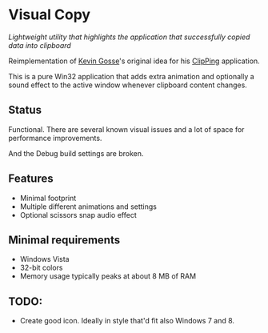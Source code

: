 # Visual Copy
*Lightweight utility that highlights the application that successfully copied data into clipboard*

Reimplementation of [Kevin Gosse](https://x.com/KooKiz/)'s original idea
for his [ClipPing](https://github.com/kevingosse/ClipPing) application.

This is a pure Win32 application that adds extra animation and optionally a sound effect to the active window
whenever clipboard content changes.

## Status

Functional. There are several known visual issues and a lot of space for performance improvements.

And the Debug build settings are broken.

## Features

* Minimal footprint
* Multiple different animations and settings
* Optional scissors snap audio effect

## Minimal requirements

* Windows Vista
* 32-bit colors
* Memory usage typically peaks at about 8 MB of RAM

## TODO:

* Create good icon. Ideally in style that'd fit also Windows 7 and 8.
